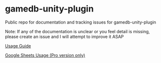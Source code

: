 # gamedb-unity-plugin
Public repo for documentation and tracking issues for gamedb-unity-plugin

Note: If any of the documentation is unclear or you feel detail is missing, please create an issue and I will attempt to improve it ASAP

[Usage Guide](../../wiki)

[Google Sheets Usage (Pro version only)](../../wiki/Google-Sheets-Import-Export)
